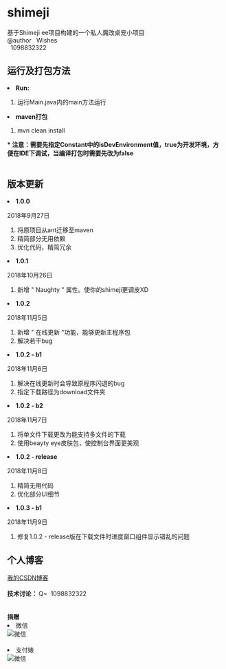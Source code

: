 # shimeji
基于Shimeji ee项目构建的一个私人魔改桌宠小项目<br>
@author &nbsp;&nbsp;Wishes<br>&nbsp;&nbsp;1098832322

<h2>运行及打包方法</h2>
<b><li>Run:</li></b>
<ol>
  <li>运行Main.java内的main方法运行</li>
</ol>

<b><li>maven打包</li></b>
<ol>
  <li>mvn clean install</li>
</ol>

<b>* 注意：需要先指定Constant中的isDevEnvironment值，true为开发环境，方便在IDE下调试，当编译打包时需要先改为false</b>
<br>
<br>

<h2>版本更新</h2>
<b><li>1.0.0</li></b>
<p>2018年9月27日</p>
<ol>
  <li>将原项目从ant迁移至maven</li>
  <li>精简部分无用依赖</li>
  <li>优化代码，精简冗余</li>
</ol>

<b><li>1.0.1</li></b>
<p>2018年10月26日</p>
<ol>
  <li>新增 " Naughty " 属性。使你的shimeji更调皮XD</li>
</ol>

<b><li>1.0.2</li></b>
<p>2018年11月5日</p>
<ol>
  <li>新增 " 在线更新 "功能，能够更新主程序包 </li>
  <li>解决若干bug</li>
</ol>

<b><li>1.0.2 - b1 </li></b>
<p>2018年11月6日</p>
<ol>
  <li>解决在线更新时会导致原程序闪退的bug</li>
  <li>指定下载路径为download文件夹</li>
</ol>

<b><li>1.0.2 - b2 </li></b>
<p>2018年11月7日</p>
<ol>
  <li>将单文件下载更改为能支持多文件的下载</li>
  <li>使用beayty eye皮肤包，使控制台界面更美观</li>
</ol>

<b><li>1.0.2 - release </li></b>
<p>2018年11月8日</p>
<ol>
  <li>精简无用代码</li>
  <li>优化部分UI细节</li>
</ol>

<b><li>1.0.3 - b1 </li></b>
<p>2018年11月9日</p>
<ol>
  <li>修复1.0.2 - release版在下载文件时进度窗口组件显示错乱的问题</li>
</ol>


<h2>个人博客</h2>
<a href='https://blog.csdn.net/acevd'>我的CSDN博客</a><br>
<br>
<b>技术讨论：&nbsp;</b>Q~&nbsp;&nbsp;1098832322
<br><br>
<br>
<b>捐赠</b>
<li>微信</li>
<img src="http://wishes-blog.cn/update/files/wx.jpg" alt="微信"/>
<br>
<br>
<li>支付婊</li>
<img src="http://wishes-blog.cn/update/files/zfb.png" alt="微信"/>


<br>
<br>